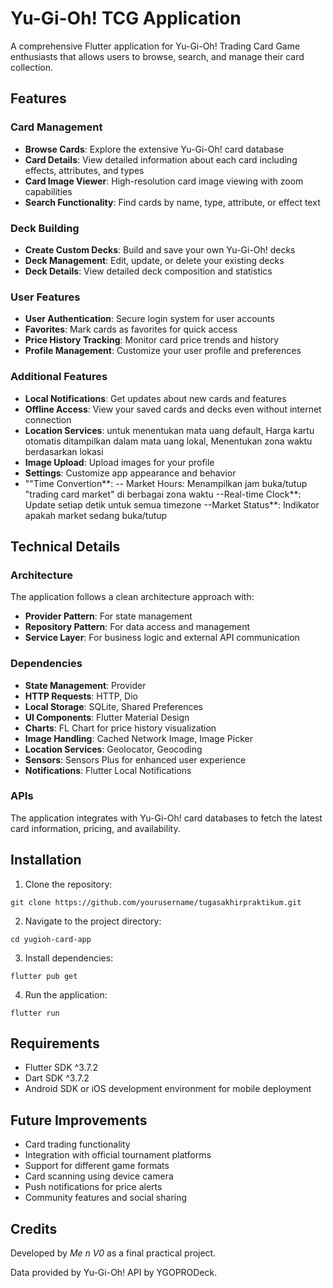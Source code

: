 # Yu-Gi-Oh! TCG Application

A comprehensive Flutter application for Yu-Gi-Oh! Trading Card Game enthusiasts that allows users to browse, search, and manage their card collection.

## Features

### Card Management
- **Browse Cards**: Explore the extensive Yu-Gi-Oh! card database
- **Card Details**: View detailed information about each card including effects, attributes, and types
- **Card Image Viewer**: High-resolution card image viewing with zoom capabilities
- **Search Functionality**: Find cards by name, type, attribute, or effect text

### Deck Building
- **Create Custom Decks**: Build and save your own Yu-Gi-Oh! decks
- **Deck Management**: Edit, update, or delete your existing decks
- **Deck Details**: View detailed deck composition and statistics

### User Features
- **User Authentication**: Secure login system for user accounts
- **Favorites**: Mark cards as favorites for quick access
- **Price History Tracking**: Monitor card price trends and history
- **Profile Management**: Customize your user profile and preferences

### Additional Features
- **Local Notifications**: Get updates about new cards and features
- **Offline Access**: View your saved cards and decks even without internet connection
- **Location Services**: untuk menentukan mata uang default, Harga kartu otomatis ditampilkan dalam mata uang lokal, Menentukan zona waktu berdasarkan lokasi
- **Image Upload**: Upload images for your profile
- **Settings**: Customize app appearance and behavior
- ""Time Convertion**:
  -- Market Hours: Menampilkan jam buka/tutup "trading card market" di berbagai zona waktu
  --Real-time Clock**: Update setiap detik untuk semua timezone
  --Market Status**: Indikator apakah market sedang buka/tutup

## Technical Details

### Architecture
The application follows a clean architecture approach with:
- **Provider Pattern**: For state management
- **Repository Pattern**: For data access and management
- **Service Layer**: For business logic and external API communication

### Dependencies
- **State Management**: Provider
- **HTTP Requests**: HTTP, Dio
- **Local Storage**: SQLite, Shared Preferences
- **UI Components**: Flutter Material Design
- **Charts**: FL Chart for price history visualization
- **Image Handling**: Cached Network Image, Image Picker
- **Location Services**: Geolocator, Geocoding
- **Sensors**: Sensors Plus for enhanced user experience
- **Notifications**: Flutter Local Notifications

### APIs
The application integrates with Yu-Gi-Oh! card databases to fetch the latest card information, pricing, and availability.

## Installation

1. Clone the repository:
```
git clone https://github.com/yourusername/tugasakhirpraktikum.git
```

2. Navigate to the project directory:
```
cd yugioh-card-app
```

3. Install dependencies:
```
flutter pub get
```

4. Run the application:
```
flutter run
```

## Requirements
- Flutter SDK ^3.7.2
- Dart SDK ^3.7.2
- Android SDK or iOS development environment for mobile deployment

## Future Improvements
- Card trading functionality
- Integration with official tournament platforms
- Support for different game formats
- Card scanning using device camera
- Push notifications for price alerts
- Community features and social sharing


## Credits
Developed by *Me n V0* as a final practical project.

Data provided by Yu-Gi-Oh! API by YGOPRODeck.
